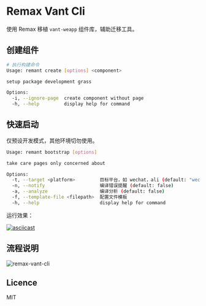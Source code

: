 # Remax Vant Cli

使用 Remax 移植 `vant-weapp` 组件库，辅助迁移工具。

## 创建组件

```bash
# 执行构建命令
Usage: remant create [options] <component>

setup package development grass

Options:
  -i, --ignore-page  create component without page
  -h, --help         display help for command
```

## 快速启动

仅预设开发模式，其他环境切勿使用。

```bash
Usage: remant bootstrap [options]

take care pages only concerned about

Options:
  -t, --target <platform>         目标平台，如 wechat，ali (default: "wechat")
  -n, --notify                    编译错误提醒 (default: false)
  -a, --analyze                   编译分析 (default: false)
  -f, --template-file <filepath>  配置文件模板
  -h, --help                      display help for command
```

运行效果：

[![asciicast](https://asciinema.org/a/344422.svg)](https://asciinema.org/a/344422)

## 流程说明

![remax-vant-cli](https://user-images.githubusercontent.com/4002210/86196437-df52a000-bb85-11ea-8e75-d674522c995a.jpg)

## Licence

MIT
